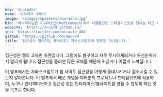 ```yaml
---
key: 'anuradha'
name: '아누라다 쿠마리'
image: '/images/speakers/anuradha.jpg'
bio: "아누라다님은 미디어오션(Mediaocean)에서 디벨롭먼트 스페셜리스트로 일하는 테크 마니아입니다. 아누라다님의 열정은 새로운 기술로 실험하는 것과, 글과 발표를 통해 기술에 관한 지식과 경험을 공유하는 것입니다. '기술'이란 매개로 '포용'이라는 사회 공동 목표를 달성할 수 있도록 인식을 확산하고 커뮤니티에 힘을 실어주기 위해 노력합니다."
website: 'https://anuk79.github.io/'
sns: 'https://twitter.com/miracle_404'
github: 'https://github.com/anuk79'
title: '접근성이 떨어지는 웹사이트? 자바스크립트의 잘못은 아니랍니다.'
---
```


접근성은 웹의 고유한 측면입니다. 그럼에도 불구하고 자주 무시하게되거나 우선순위에서 밀리게 됩니다. 접근성을 둘러싼 많은 오해들 때문에 귀찮거나 어렵게 느껴집니다.


이 발표에서는 자바스크립트가 웹 사이트 접근성을 어떻게 증대시키거나 감소시킬 수 있는지 알아봅니다. 이 발표에서 배운 개념을 여러분의 프로젝트나 프레임워크에 적용하여, 누구나 인터랙티브하고 접근성 있는 인터페이스/웹사이트를 만들 수 있도록 하는 것을 목표로 합니다.
